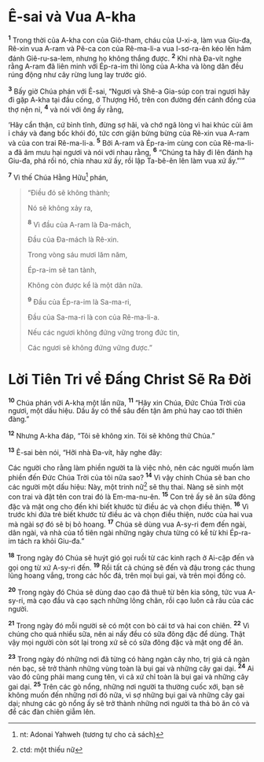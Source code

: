 # Ê-sai và Vua A-kha

<sup><b>1</b></sup> Trong thời của A-kha con của Giô-tham, cháu của U-xi-a, làm vua Giu-đa, Rê-xin vua A-ram và Pê-ca con của Rê-ma-li-a vua I-sơ-ra-ên kéo lên hãm đánh Giê-ru-sa-lem, nhưng họ không thắng được. <sup><b>2</b></sup> Khi nhà Ða-vít nghe rằng A-ram đã liên minh với Ép-ra-im thì lòng của A-kha và lòng dân đều rúng động như cây rừng lung lay trước gió.

<sup><b>3</b></sup> Bấy giờ Chúa phán với Ê-sai, “Ngươi và Shê-a Gia-súp con trai ngươi hãy đi gặp A-kha tại đầu cống, ở Thượng Hồ, trên con đường đến cánh đồng của thợ nện nỉ, <sup><b>4</b></sup> và nói với ông ấy rằng,

‘Hãy cẩn thận, cứ bình tĩnh, đừng sợ hãi, và chớ ngã lòng vì hai khúc củi âm ỉ cháy và đang bốc khói đó, tức cơn giận bừng bừng của Rê-xin vua A-ram và của con trai Rê-ma-li-a. <sup><b>5</b></sup> Bởi A-ram và Ép-ra-im cùng con của Rê-ma-li-a đã âm mưu hại ngươi và nói với nhau rằng, <sup><b>6</b></sup> “Chúng ta hãy đi lên đánh hạ Giu-đa, phá rối nó, chia nhau xứ ấy, rồi lập Ta-bê-ên lên làm vua xứ ấy.”’”

<sup><b>7</b></sup> Vì thế Chúa Hằng Hữu[^1-c2e2a75d-1b73-4b82-94ad-b5468fc56ba8] phán,

> “Ðiều đó sẽ không thành;
>
> Nó sẽ không xảy ra,
>
> <sup><b>8</b></sup> Vì đầu của A-ram là Ða-mách,
>
> Ðầu của Ða-mách là Rê-xin.
>
> Trong vòng sáu mươi lăm năm,
>
> Ép-ra-im sẽ tan tành,
>
> Không còn được kể là một dân nữa.
>
> <sup><b>9</b></sup> Ðầu của Ép-ra-im là Sa-ma-ri,
>
> Ðầu của Sa-ma-ri là con của Rê-ma-li-a.
>
> Nếu các ngươi không đứng vững trong đức tin,
>
> Các ngươi sẽ không đứng vững được.”

# Lời Tiên Tri về Ðấng Christ Sẽ Ra Ðời

<sup><b>10</b></sup> Chúa phán với A-kha một lần nữa, <sup><b>11</b></sup> “Hãy xin Chúa, Ðức Chúa Trời của ngươi, một dấu hiệu. Dấu ấy có thể sâu đến tận âm phủ hay cao tới thiên đàng.”

<sup><b>12</b></sup> Nhưng A-kha đáp, “Tôi sẽ không xin. Tôi sẽ không thử Chúa.”

<sup><b>13</b></sup> Ê-sai bèn nói, “Hỡi nhà Ða-vít, hãy nghe đây:

Các người cho rằng làm phiền người ta là việc nhỏ, nên các người muốn làm phiền đến Ðức Chúa Trời của tôi nữa sao? <sup><b>14</b></sup> Vì vậy chính Chúa sẽ ban cho các người một dấu hiệu: Này, một trinh nữ[^2-c2e2a75d-1b73-4b82-94ad-b5468fc56ba8] sẽ thụ thai. Nàng sẽ sinh một con trai và đặt tên con trai đó là Em-ma-nu-ên. <sup><b>15</b></sup> Con trẻ ấy sẽ ăn sữa đông đặc và mật ong cho đến khi biết khước từ điều ác và chọn điều thiện. <sup><b>16</b></sup> Vì trước khi đứa trẻ biết khước từ điều ác và chọn điều thiện, nước của hai vua mà ngài sợ đó sẽ bị bỏ hoang. <sup><b>17</b></sup> Chúa sẽ dùng vua A-sy-ri đem đến ngài, dân ngài, và nhà của tổ tiên ngài những ngày chưa từng có kể từ khi Ép-ra-im tách ra khỏi Giu-đa.”

<sup><b>18</b></sup> Trong ngày đó Chúa sẽ huýt gió gọi ruồi từ các kinh rạch ở Ai-cập đến và gọi ong từ xứ A-sy-ri đến. <sup><b>19</b></sup> Rồi tất cả chúng sẽ đến và đậu trong các thung lũng hoang vắng, trong các hốc đá, trên mọi bụi gai, và trên mọi đồng cỏ.

<sup><b>20</b></sup> Trong ngày đó Chúa sẽ dùng dao cạo đã thuê từ bên kia sông, tức vua A-sy-ri, mà cạo đầu và cạo sạch những lông chân, rồi cạo luôn cả râu của các người.

<sup><b>21</b></sup> Trong ngày đó mỗi người sẽ có một con bò cái tơ và hai con chiên. <sup><b>22</b></sup> Vì chúng cho quá nhiều sữa, nên ai nấy đều có sữa đông đặc để dùng. Thật vậy mọi người còn sót lại trong xứ sẽ có sữa đông đặc và mật ong để ăn.

<sup><b>23</b></sup> Trong ngày đó những nơi đã từng có hàng ngàn cây nho, trị giá cả ngàn nén bạc, sẽ trở thành những vùng toàn là bụi gai và những cây gai dại. <sup><b>24</b></sup> Ai vào đó cũng phải mang cung tên, vì cả xứ chỉ toàn là bụi gai và những cây gai dại. <sup><b>25</b></sup> Trên các gò nổng, những nơi người ta thường cuốc xới, bạn sẽ không muốn đến những nơi đó nữa, vì sợ những bụi gai và những cây gai dại; nhưng các gò nổng ấy sẽ trở thành những nơi người ta thả bò ăn cỏ và để các đàn chiên giẫm lên.

[^1-c2e2a75d-1b73-4b82-94ad-b5468fc56ba8]: nt: Adonai Yahweh (tương tự cho cả sách)

[^2-c2e2a75d-1b73-4b82-94ad-b5468fc56ba8]: ctd: một thiếu nữ
